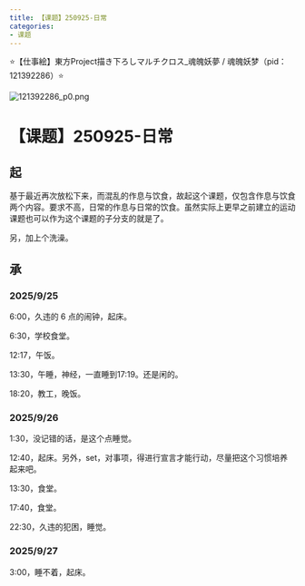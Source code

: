 ```yaml
---
title: 【课题】250925-日常
categories:
- 课题
---
```


⭐【仕事絵】東方Project描き下ろしマルチクロス_魂魄妖夢 / 魂魄妖梦（pid：121392286）⭐

![121392286_p0.png](https://byyw-oss1.oss-cn-hangzhou.aliyuncs.com/img/2025/09/25-f0cd781f819c8b0449da97f997a2cb95-121392286_p0.png.webp)

# 【课题】250925-日常

## 起

基于最近再次放松下来，而混乱的作息与饮食，故起这个课题，仅包含作息与饮食两个内容。要求不高，日常的作息与日常的饮食。虽然实际上更早之前建立的运动课题也可以作为这个课题的子分支的就是了。

另，加上个洗澡。

## 承

### 2025/9/25

6:00，久违的 6 点的闹钟，起床。

6:30，学校食堂。

12:17，午饭。

13:30，午睡，神经，一直睡到17:19。还是闲的。

18:20，教工，晚饭。

### 2025/9/26

1:30，没记错的话，是这个点睡觉。

12:40，起床。另外，set，对事项，得进行宣言才能行动，尽量把这个习惯培养起来吧。

13:30，食堂。

17:40，食堂。

22:30，久违的犯困，睡觉。

### 2025/9/27

3:00，睡不着，起床。

